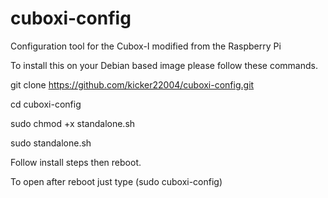 cuboxi-config
============

Configuration tool for the Cubox-I modified from the Raspberry Pi


To install this on your Debian based image please follow these commands.

  git clone https://github.com/kicker22004/cuboxi-config.git

  cd cuboxi-config

  sudo chmod +x standalone.sh

  sudo standalone.sh

Follow install steps then reboot.

To open after reboot just type (sudo cuboxi-config)
